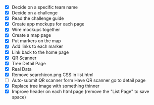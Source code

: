 - [x] Decide on a specific team name
- [x] Decide on a challenge
- [x] Read the challenge guide
- [x] Create app mockups for each page
- [x] Wire mockups together
- [x] Create a map page
- [x] Put markers on the map
- [x] Add links to each marker
- [x] Link back to the home page
- [x] QR Scanner
- [x] Tree Detail Page
- [x] Real Data
- [x] Remove searchicon.png CSS in list.html
- [ ] Auto-submit QR scanner form Have QR scanner go to detail page
- [x] Replace tree image with something thinner
- [x] Improve header on each html page (remove the "List Page" to save space)